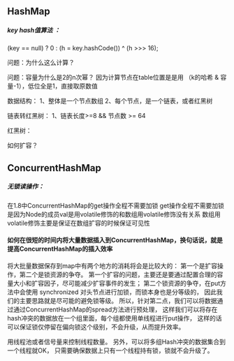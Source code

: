 ## HashMap

##### key hash值算法 ：
(key == null) ? 0 : (h = key.hashCode()) ^ (h >>> 16);

问题：为什么这么计算？


问题：容量为什么是2的n次幂？
因为计算节点在table位置是是用 （k的哈希 & 容量-1），低位全是1，直接取原数值


数据结构：
1、整体是一个节点数组
2、每个节点，是一个链表，或者红黑树

链表转红黑树：
1、链表长度>=8 && 节点数 >= 64

红黑树：




如何扩容？




## ConcurrentHashMap

##### 无锁读操作：
在1.8中ConcurrentHashMap的get操作全程不需要加锁
get操作全程不需要加锁是因为Node的成员val是用volatile修饰的和数组用volatile修饰没有关系
数组用volatile修饰主要是保证在数组扩容的时候保证可见性


#### 如何在很短的时间内将大量数据插入到ConcurrentHashMap，换句话说，就是提高ConcurrentHashMap的插入效率

将大批量数据保存到map中有两个地方的消耗将会是比较大的：
第一个是扩容操作，第二个是锁资源的争夺。
第一个扩容的问题，主要还是要通过配置合理的容量大小和扩容因子，尽可能减少扩容事件的发生；
第二个锁资源的争夺，在put方法中会使用 synchronized 对头节点进行加锁，而锁本身也是分等级的，
因此我们的主要思路就是尽可能的避免锁等级。
所以，针对第二点，我们可以将数据通过通过ConcurrentHashMap的spread方法进行预处理，
这样我们可以将存在hash冲突的数据放在一个组里面，每个组都使用单线程进行put操作，
这样的话可以保证锁仅停留在偏向锁这个级别，不会升级，从而提升效率。

用线程池或者信号量来控制线程数量。
另外，可以将多组Hash冲突的数据集合到一个线程就OK，
只需要确保数据上只有一个线程持有锁，锁就不会升级了。

